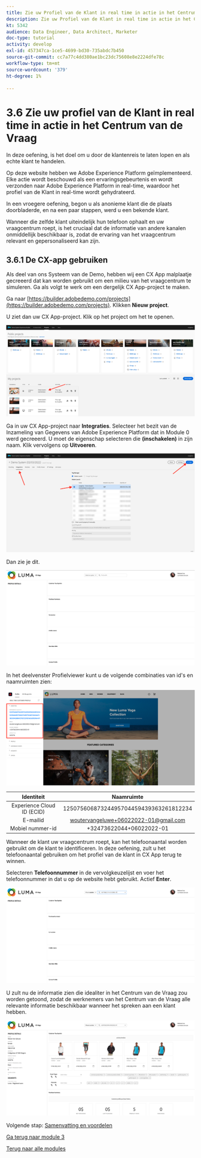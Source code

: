 ```yaml
---
title: Zie uw Profiel van de Klant in real time in actie in het Centrum van de Vraag
description: Zie uw Profiel van de Klant in real time in actie in het Centrum van de Vraag
kt: 5342
audience: Data Engineer, Data Architect, Marketer
doc-type: tutorial
activity: develop
exl-id: 457347ca-1ce5-4699-bd30-735abdc7b450
source-git-commit: cc7a77c4dd380ae1bc23dc75608e8e2224dfe78c
workflow-type: tm+mt
source-wordcount: '379'
ht-degree: 1%

---
```


# 3.6 Zie uw profiel van de Klant in real time in actie in het Centrum van de Vraag

In deze oefening, is het doel om u door de klantenreis te laten lopen en als echte klant te handelen.

Op deze website hebben we Adobe Experience Platform geïmplementeerd. Elke actie wordt beschouwd als een ervaringsgebeurtenis en wordt verzonden naar Adobe Experience Platform in real-time, waardoor het profiel van de Klant in real-time wordt gehydrateerd.

In een vroegere oefening, begon u als anonieme klant die de plaats doorbladerde, en na een paar stappen, werd u een bekende klant.

Wanneer die zelfde klant uiteindelijk hun telefoon ophaalt en uw vraagcentrum roept, is het cruciaal dat de informatie van andere kanalen onmiddellijk beschikbaar is, zodat de ervaring van het vraagcentrum relevant en gepersonaliseerd kan zijn.

## 3.6.1 De CX-app gebruiken

Als deel van ons Systeem van de Demo, hebben wij een CX App malplaatje gecreeerd dat kan worden gebruikt om een milieu van het vraagcentrum te simuleren. Ga als volgt te werk om een dergelijk CX App-project te maken.

Ga naar [https://builder.adobedemo.com/projects](https://builder.adobedemo.com/projects). Klikken **Nieuw project**.

U ziet dan uw CX App-project. Klik op het project om het te openen.

![Demo](./images/cxapp3.png)

Ga in uw CX App-project naar **Integraties**. Selecteer het bezit van de Inzameling van Gegevens van Adobe Experience Platform dat in Module 0 werd gecreeerd. U moet de eigenschap selecteren die **(inschakelen)** in zijn naam. Klik vervolgens op **Uitvoeren**.

![Demo](./images/cxapp4.png)

Dan zie je dit.

![Demo](./images/cxapp5.png)

In het deelvenster Profielviewer kunt u de volgende combinaties van id&#39;s en naamruimten zien:

![Klantprofiel](./images/identities.png)

| Identiteit | Naamruimte |
|:-------------:| :---------------:|
| Experience Cloud ID (ECID) | 12507560687324495704459439363261812234 |
| E-mailid | woutervangeluwe+06022022-01@gmail.com |
| Mobiel nummer-id | +32473622044+06022022-01 |

Wanneer de klant uw vraagcentrum roept, kan het telefoonaantal worden gebruikt om de klant te identificeren. In deze oefening, zult u het telefoonaantal gebruiken om het profiel van de klant in CX App terug te winnen.

Selecteren **Telefoonnummer** in de vervolgkeuzelijst en voer het telefoonnummer in dat u op de website hebt gebruikt. Actief **Enter**.

![Demo](./images/19.png)

U zult nu de informatie zien die idealiter in het Centrum van de Vraag zou worden getoond, zodat de werknemers van het Centrum van de Vraag alle relevante informatie beschikbaar wanneer het spreken aan een klant hebben.

![Demo](./images/20.png)

Volgende stap: [Samenvatting en voordelen](./summary.md)

[Ga terug naar module 3](./real-time-customer-profile.md)

[Terug naar alle modules](../../overview.md)
